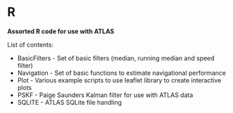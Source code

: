 # R
<b>Assorted R code for use with ATLAS</b></br>

List of contents:
<ul>
<li> BasicFilters - Set of basic filters (median, running median and speed filter)
<li> Navigation - Set of basic functions to estimate navigational performance
<li> Plot - Various example scripts to use leaflet library to create interactive plots
<li> PSKF - Paige Saunders Kalman filter for use with ATLAS data
<li> SQLITE - ATLAS SQLite file handling
</ul>
